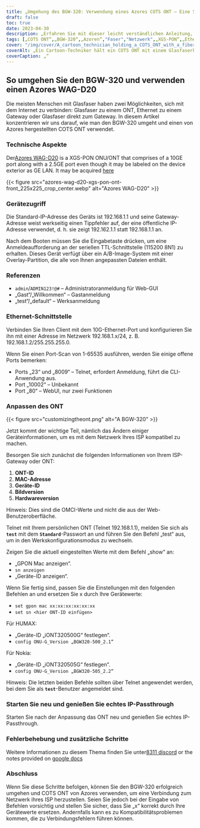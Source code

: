 ```yaml
---
title: „Umgehung des BGW-320: Verwendung eines Azores COTS ONT – Eine Schritt-für-Schritt-Anleitung“
draft: false
toc: true
date: 2023-04-30
description: „Erfahren Sie mit dieser leicht verständlichen Anleitung, wie Sie den BGW-320 umgehen und ein von Azores hergestelltes COTS ONT verwenden, um eine Verbindung zum Netzwerk Ihres ISP herzustellen.“
tags: [„COTS ONT“,„BGW-320“,„Azoren“,"Faser","Netzwerk",„XGS-PON“,„Ethernet“,„IP-Passthrough“,"Anpassung",„ISP“,„Ont-ID“,"MAC-Adresse",„Geräte-ID“,„Bildversion“,"Hardware Version",„Telnet“,„CLI-Anwendung“,„Web-GUI“,„Werkskonfigurationsmodus“,"Kompatibilitätsprobleme"]
cover: "/img/cover/A_cartoon_technician_holding_a_COTS_ONT_with_a_fiber_cable.png"
coverAlt: „Ein Cartoon-Techniker hält ein COTS ONT mit einem Glasfaserkabel im Hintergrund.“
coverCaption: „“
---
```


## So umgehen Sie den BGW-320 und verwenden einen Azores WAG-D20

Die meisten Menschen mit Glasfaser haben zwei Möglichkeiten, sich mit dem Internet zu verbinden: Glasfaser zu einem ONT, Ethernet zu einem Gateway oder Glasfaser direkt zum Gateway. In diesem Artikel konzentrieren wir uns darauf, wie man den BGW-320 umgeht und einen von Azores hergestellten COTS ONT verwendet.

### Technische Aspekte

Der[Azores WAG-D20](https://cdn.shopifycdn.net/s/files/1/0280/5153/8029/files/Azores_Product_Specification_-_WAG-D20_v0.6.pdf?v=1604914153) is a XGS-PON ONU/ONT that comprises of a 10GE port along with a 2.5GE port even though it may be labeled on the device exterior as GE LAN. It may be acquired [here](https://www.balticnetworks.com/products/azores-1x-10gbe-1x-2-5gbe-intel-based-xgspon-ont)

{{< figure src="azores-wag-d20-xgs-pon-ont-front_225x225_crop_center.webp" alt="Azores WAG-D20" >}}

### Gerätezugriff

Die Standard-IP-Adresse des Geräts ist 192.168.1.1 und seine Gateway-Adresse weist werkseitig einen Tippfehler auf, der eine öffentliche IP-Adresse verwendet, d. h. sie zeigt 192.162.1.1 statt 192.168.1.1 an.

Nach dem Booten müssen Sie die Eingabetaste drücken, um eine Anmeldeaufforderung an der seriellen TTL-Schnittstelle (115200 8N1) zu erhalten. Dieses Gerät verfügt über ein A/B-Image-System mit einer Overlay-Partition, die alle von Ihnen angepassten Dateien enthält.
 
### Referenzen

- `admin`/`ADMIN123!@#` – Administratoranmeldung für Web-GUI
- „Gast“/„Willkommen“ – Gastanmeldung
- „test“/„default“ – Werksanmeldung

### Ethernet-Schnittstelle

Verbinden Sie Ihren Client mit dem 10G-Ethernet-Port und konfigurieren Sie ihn mit einer Adresse im Netzwerk 192.168.1.x/24, z. B. 192.168.1.2/255.255.255.0.

Wenn Sie einen Port-Scan von 1-65535 ausführen, werden Sie einige offene Ports bemerken:

- Ports „23“ und „8009“ – Telnet, erfordert Anmeldung, führt die CLI-Anwendung aus.
- Port „10002“ – Unbekannt
- Port „80“ – WebUI, nur zwei Funktionen

### Anpassen des ONT

{{< figure src="customizingtheont.png" alt="A BGW-320" >}}

Jetzt kommt der wichtige Teil, nämlich das Ändern einiger Geräteinformationen, um es mit dem Netzwerk Ihres ISP kompatibel zu machen.

Besorgen Sie sich zunächst die folgenden Informationen von Ihrem ISP-Gateway oder ONT:

1. **ONT-ID**
2. **MAC-Adresse**
3. **Geräte-ID**
4. **Bildversion**
5. **Hardwareversion**

Hinweis: Dies sind die OMCI-Werte und nicht die aus der Web-Benutzeroberfläche.

Telnet mit Ihrem persönlichen ONT (Telnet 192.168.1.1), melden Sie sich als **`test`** mit dem **`Standard`**-Passwort an und führen Sie den Befehl „test“ aus, um in den Werkskonfigurationsmodus zu wechseln.

Zeigen Sie die aktuell eingestellten Werte mit dem Befehl „show“ an:

- „GPON Mac anzeigen“.
- `sn anzeigen`
- „Geräte-ID anzeigen“.

Wenn Sie fertig sind, passen Sie die Einstellungen mit den folgenden Befehlen an und ersetzen Sie x durch Ihre Gerätewerte:

- `set gpon mac xx:xx:xx:xx:xx:xx`
- `set sn <hier ONT-ID einfügen>`

Für HUMAX:

- „Geräte-ID „iONT320500G“ festlegen“.
- `config ONU-G_Version „BGW320-500_2.1“`

Für Nokia:

- „Geräte-ID „iONT320505G“ festlegen“.
- `config ONU-G_Version „BGW320-505_2.2“`

Hinweis: Die letzten beiden Befehle sollten über Telnet angewendet werden, bei dem Sie als **`test`**-Benutzer angemeldet sind.

### Starten Sie neu und genießen Sie echtes IP-Passthrough

Starten Sie nach der Anpassung das ONT neu und genießen Sie echtes IP-Passthrough.

### Fehlerbehebung und zusätzliche Schritte
Weitere Informationen zu diesem Thema finden Sie unter[8311 discord](https://discord.gg/XbTWBbSG4p) or the notes provided on [google docs](https://docs.google.com/document/d/13gucfDOf8X9ptkj5BOg12V0xcqqDZDnvROJpW5CIpJ4/)

### Abschluss

Wenn Sie diese Schritte befolgen, können Sie den BGW-320 erfolgreich umgehen und COTS ONT von Azores verwenden, um eine Verbindung zum Netzwerk ihres ISP herzustellen. Seien Sie jedoch bei der Eingabe von Befehlen vorsichtig und stellen Sie sicher, dass Sie „x“ korrekt durch Ihre Gerätewerte ersetzen. Andernfalls kann es zu Kompatibilitätsproblemen kommen, die zu Verbindungsfehlern führen können.


